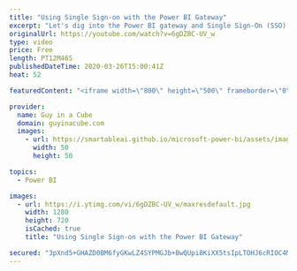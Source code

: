 ```yaml
---
title: "Using Single Sign-on with the Power BI Gateway"
excerpt: "Let's dig into the Power BI gateway and Single Sign-On (SSO) using Kerberos!  This can be used for both DirectQuery and refreshing a Power BI dataset.  Documentation: https://docs.microsoft.com/power-bi/service-gateway-sso-overview  📢 Become a member: https://guyinacu.be/membership   *******************"
originalUrl: https://youtube.com/watch?v=6gDZBC-UV_w
type: video
price: Free
length: PT12M46S
publishedDateTime: 2020-03-26T15:00:41Z
heat: 52

featuredContent: "<iframe width=\"800\" height=\"500\" frameborder=\"0\" src=\"https://www.youtube.com/embed/6gDZBC-UV_w\" allow=\"accelerometer; autoplay; encrypted-media; gyroscope; picture-in-picture\" allowfullscreen></iframe>"

provider:
  name: Guy in a Cube
  domain: guyinacube.com
  images:
    - url: https://smartableai.github.io/microsoft-power-bi/assets/images/organizations/guyinacube.com-50x50.jpg
      width: 50
      height: 50

topics:
  - Power BI

images:
  - url: https://i.ytimg.com/vi/6gDZBC-UV_w/maxresdefault.jpg
    width: 1280
    height: 720
    isCached: true
    title: "Using Single Sign-on with the Power BI Gateway"

secured: "3pXnd5+GHAZD0BM6fyGKwLZ4SYPMGJb+BwQUpi8KiXX5tsIpLTOHJ6cRIOC4Mm8nOCRA5TFmI9sHAth61wxX25e4pMjEmn5v4R1JHJPX2be34SHFxMofcE5Ddnq1ShLYEbVq3HRu6H/6UcmLLpA18/dW6Tcv3XmLPN0wFOHMLQe+COg5TpYto4XQCVDV2Zw3aD1oVqG6DqIW8ANerG997Z8xS+VDPCkQmhS6miOVrBKNHNj2FNdsTaSxI7HAnjhZV4et8eEjJ/3YpDasgrvZIK990s1xue0UHYP2Ii6hXEqilI2lR5oEK63Y7ZTmkOICdhhq5muIk86rqrCKot5H/cUtQMXYxBOoMMAm/PSjUPBXND/uvmmJXgaoxfwSCUFCceT9liwZucBazosR/xMBmUa6pYkdSvZbjC7SvHKQrTM=;8V+I9gZLtgc88LHf5CpcGA=="
---
```


